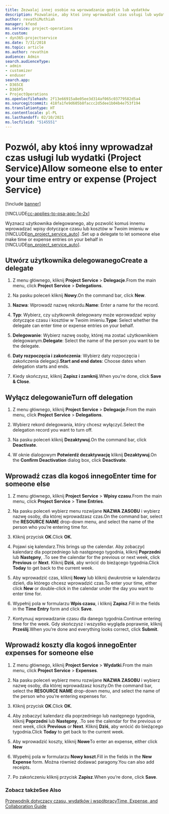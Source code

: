 ```yaml
---
title: Zezwalaj innej osobie na wprowadzanie godzin lub wydatków
description: Pozwalanie, aby ktoś inny wprowadzał czas usługi lub wydatki w Project Service
author: revathiMuthiah
manager: kfend
ms.service: project-operations
ms.custom:
- dyn365-projectservice
ms.date: 7/31/2018
ms.topic: article
ms.author: revathim
audience: Admin
search.audienceType:
- admin
- customizer
- enduser
search.app:
- D365CE
- D365PS
- ProjectOperations
ms.openlocfilehash: 2f13e66915a8e05ee3d314af065c03779582d5a4
ms.sourcegitcommit: 418fa1fe9d605b8faccc2d5dee1b04b4e753f194
ms.translationtype: HT
ms.contentlocale: pl-PL
ms.lasthandoff: 02/10/2021
ms.locfileid: "5145551"
---
```

# <a name="allow-someone-else-to-enter-your-time-entry-or-expense-project-service"></a><span data-ttu-id="ae3c4-103">Pozwól, aby ktoś inny wprowadzał czas usługi lub wydatki (Project Service)</span><span class="sxs-lookup"><span data-stu-id="ae3c4-103">Allow someone else to enter your time entry or expense (Project Service)</span></span>

[!include [banner](../includes/psa-now-project-operations.md)]

[!INCLUDE[cc-applies-to-psa-app-1x-2x](../includes/cc-applies-to-psa-app-1x-2x.md)]

<span data-ttu-id="ae3c4-104">Wyznacz użytkownika delegowanego, aby pozwolić komuś innemu wprowadzać wpisy dotyczące czasu lub kosztów w Twoim imieniu w [!INCLUDE[pn_project_service_auto](../includes/pn-project-service-auto.md)] .</span><span class="sxs-lookup"><span data-stu-id="ae3c4-104">Set up a delegate to let someone else make time or expense entries on your behalf in [!INCLUDE[pn_project_service_auto](../includes/pn-project-service-auto.md)].</span></span>  
  
## <a name="create-a-delegate"></a><span data-ttu-id="ae3c4-105">Utwórz użytkownika delegowanego</span><span class="sxs-lookup"><span data-stu-id="ae3c4-105">Create a delegate</span></span>  
  
1.  <span data-ttu-id="ae3c4-106">Z menu głównego, kliknij **Project Service** > **Delegacje**.</span><span class="sxs-lookup"><span data-stu-id="ae3c4-106">From the main menu, click **Project Service** > **Delegations**.</span></span>  
  
2.  <span data-ttu-id="ae3c4-107">Na pasku poleceń kliknij **Nowy**.</span><span class="sxs-lookup"><span data-stu-id="ae3c4-107">On the command bar, click **New**.</span></span>  
  
3. <span data-ttu-id="ae3c4-108">**Nazwa**: Wprowadź nazwę rekordu.</span><span class="sxs-lookup"><span data-stu-id="ae3c4-108">**Name**: Enter a name for the record.</span></span>  
  
4. <span data-ttu-id="ae3c4-109">**Typ**: Wybierz, czy użytkownik delegowany może wprowadzać wpisy dotyczące czasu i kosztów w Twoim imieniu.</span><span class="sxs-lookup"><span data-stu-id="ae3c4-109">**Type**: Select whether the delegate can enter time or expense entries on your behalf.</span></span>  
  
5. <span data-ttu-id="ae3c4-110">**Delegowanie**: Wybierz nazwę osoby, której ma zostać użytkownikiem delegowanym.</span><span class="sxs-lookup"><span data-stu-id="ae3c4-110">**Delegate**: Select the name of the person you want to be the delegate.</span></span>  
  
6. <span data-ttu-id="ae3c4-111">**Daty rozpoczęcia i zakończenia**: Wybierz daty rozpoczęcia i zakończenia delegacji.</span><span class="sxs-lookup"><span data-stu-id="ae3c4-111">**Start and end dates**: Choose dates when delegation starts and ends.</span></span>  
  
7.  <span data-ttu-id="ae3c4-112">Kiedy skończysz, kliknij **Zapisz i zamknij**.</span><span class="sxs-lookup"><span data-stu-id="ae3c4-112">When you're done, click **Save & Close**.</span></span>  
  
## <a name="turn-off-delegation"></a><span data-ttu-id="ae3c4-113">Wyłącz delegowanie</span><span class="sxs-lookup"><span data-stu-id="ae3c4-113">Turn off delegation</span></span>  
  
1.  <span data-ttu-id="ae3c4-114">Z menu głównego, kliknij **Project Service** > **Delegacje**.</span><span class="sxs-lookup"><span data-stu-id="ae3c4-114">From the main menu, click **Project Service** > **Delegations**.</span></span>  
  
2.  <span data-ttu-id="ae3c4-115">Wybierz rekord delegowania, który chcesz wyłączyć.</span><span class="sxs-lookup"><span data-stu-id="ae3c4-115">Select the delegation record you want to turn off.</span></span>  
  
3.  <span data-ttu-id="ae3c4-116">Na pasku poleceń kliknij **Dezaktywuj**.</span><span class="sxs-lookup"><span data-stu-id="ae3c4-116">On the command bar, click **Deactivate**.</span></span>  
  
4.  <span data-ttu-id="ae3c4-117">W oknie dialogowym **Potwierdź dezaktywację** kliknij **Dezaktywuj**.</span><span class="sxs-lookup"><span data-stu-id="ae3c4-117">On the **Confirm Deactivation** dialog box, click **Deactivate**.</span></span>  
  
## <a name="enter-time-for-someone-else"></a><span data-ttu-id="ae3c4-118">Wprowadź czas dla kogoś innego</span><span class="sxs-lookup"><span data-stu-id="ae3c4-118">Enter time for someone else</span></span>  
  
1.  <span data-ttu-id="ae3c4-119">Z menu głównego, kliknij **Project Service** > **Wpisy czasu**.</span><span class="sxs-lookup"><span data-stu-id="ae3c4-119">From the main menu, click **Project Service** > **Time Entries**.</span></span>  
  
2.  <span data-ttu-id="ae3c4-120">Na pasku poleceń wybierz menu rozwijane **NAZWA ZASOBU** i wybierz nazwę osoby, dla której wprowadzasz czas.</span><span class="sxs-lookup"><span data-stu-id="ae3c4-120">On the command bar, select the **RESOURCE NAME** drop-down menu, and select the name of the person who you’re entering time for.</span></span>  
  
3.  <span data-ttu-id="ae3c4-121">Kliknij przycisk **OK**.</span><span class="sxs-lookup"><span data-stu-id="ae3c4-121">Click **OK**.</span></span>  
  
4.  <span data-ttu-id="ae3c4-122">Pojawi się kalendarz.</span><span class="sxs-lookup"><span data-stu-id="ae3c4-122">This brings up the calendar.</span></span> <span data-ttu-id="ae3c4-123">Aby zobaczyć kalendarz dla poprzedniego lub następnego tygodnia, kliknij **Poprzedni** lub **Następny**, .</span><span class="sxs-lookup"><span data-stu-id="ae3c4-123">To see the calendar for the previous or next week, click **Previous** or **Next**.</span></span> <span data-ttu-id="ae3c4-124">Kliknij **Dziś**, aby wrócić do bieżącego tygodnia.</span><span class="sxs-lookup"><span data-stu-id="ae3c4-124">Click **Today** to get back to the current week.</span></span>  
  
5.  <span data-ttu-id="ae3c4-125">Aby wprowadzić czas, kliknij **Nowy** lub kliknij dwukrotnie w kalendarzu dzień, dla którego chcesz wprowadzić czas.</span><span class="sxs-lookup"><span data-stu-id="ae3c4-125">To enter your time, either click **New** or double-click in the calendar under the day you want to enter time for.</span></span>  
  
6.  <span data-ttu-id="ae3c4-126">Wypełnij pola w formularzu **Wpis czasu**, i kliknij **Zapisz**.</span><span class="sxs-lookup"><span data-stu-id="ae3c4-126">Fill in the fields in the **Time Entry** form and click **Save**.</span></span>  
  
7.  <span data-ttu-id="ae3c4-127">Kontynuuj wprowadzanie czasu dla danego tygodnia.</span><span class="sxs-lookup"><span data-stu-id="ae3c4-127">Continue entering time for the week.</span></span> <span data-ttu-id="ae3c4-128">Gdy skończysz i wszystko wygląda poprawnie, kliknij **Prześlij**.</span><span class="sxs-lookup"><span data-stu-id="ae3c4-128">When you’re done and everything looks correct, click **Submit**.</span></span>  
  
## <a name="enter-expenses-for-someone-else"></a><span data-ttu-id="ae3c4-129">Wprowadź koszty dla kogoś innego</span><span class="sxs-lookup"><span data-stu-id="ae3c4-129">Enter expenses for someone else</span></span>  
  
1.  <span data-ttu-id="ae3c4-130">Z menu głównego, kliknij **Project Service** > **Wydatki**.</span><span class="sxs-lookup"><span data-stu-id="ae3c4-130">From the main menu, click **Project Service** > **Expenses**.</span></span>  
  
2.  <span data-ttu-id="ae3c4-131">Na pasku poleceń wybierz menu rozwijane **NAZWA ZASOBU** i wybierz nazwę osoby, dla której wprowadzasz koszty.</span><span class="sxs-lookup"><span data-stu-id="ae3c4-131">On the command bar, select the **RESOURCE NAME** drop-down menu, and select the name of the person who you’re entering expenses for.</span></span>  
  
3.  <span data-ttu-id="ae3c4-132">Kliknij przycisk **OK**.</span><span class="sxs-lookup"><span data-stu-id="ae3c4-132">Click **OK**.</span></span>  
  
4.  <span data-ttu-id="ae3c4-133">Aby zobaczyć kalendarz dla poprzedniego lub następnego tygodnia, kliknij **Poprzedni** lub **Następny**, .</span><span class="sxs-lookup"><span data-stu-id="ae3c4-133">To see the calendar for the previous or next week, click **Previous** or **Next**.</span></span> <span data-ttu-id="ae3c4-134">Kliknij **Dziś**, aby wrócić do bieżącego tygodnia.</span><span class="sxs-lookup"><span data-stu-id="ae3c4-134">Click **Today** to get back to the current week.</span></span>  
  
5.  <span data-ttu-id="ae3c4-135">Aby wprowadzić koszty, kliknij **Nowe**</span><span class="sxs-lookup"><span data-stu-id="ae3c4-135">To enter an expense, either click **New**</span></span>  
  
6.  <span data-ttu-id="ae3c4-136">Wypełnij pola w formularzu **Nowy koszt**.</span><span class="sxs-lookup"><span data-stu-id="ae3c4-136">Fill in the fields in the **New Expense** form.</span></span> <span data-ttu-id="ae3c4-137">Można również dodawać paragony.</span><span class="sxs-lookup"><span data-stu-id="ae3c4-137">You can also add receipts.</span></span>  
  
7.  <span data-ttu-id="ae3c4-138">Po zakończeniu kliknij przycisk **Zapisz**.</span><span class="sxs-lookup"><span data-stu-id="ae3c4-138">When you’re done, click **Save**.</span></span>  
  
### <a name="see-also"></a><span data-ttu-id="ae3c4-139">Zobacz także</span><span class="sxs-lookup"><span data-stu-id="ae3c4-139">See Also</span></span>  
 [<span data-ttu-id="ae3c4-140">Przewodnik dotyczący czasu, wydatków i współpracy</span><span class="sxs-lookup"><span data-stu-id="ae3c4-140">Time, Expense, and Collaboration Guide</span></span>](../psa/time-expense-collaboration-guide.md)
